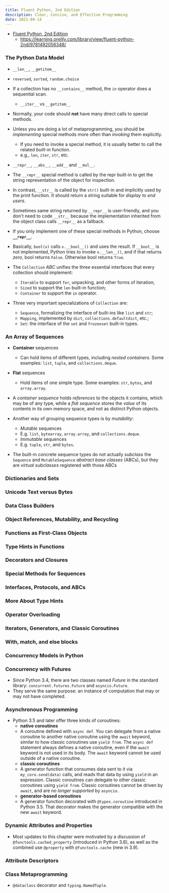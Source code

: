 ```yaml
---
title: Fluent Python, 2nd Edition
description: Clear, Concise, and Effective Programming
date: 2021-09-14
---
```


* [Fluent Python, 2nd Edition](https://book.douban.com/subject/34990079/)
  - https://learning.oreilly.com/library/view/fluent-python-2nd/9781492056348/

### The Python Data Model

* `__len__`, `__getitem__`
* `reversed`, `sorted`, `random.choice`
* If a collection has no `__contains__` method,
  the `in` operator does a sequential scan.
  - `__iter__` vs `__getitem__`

* Normally, your code should **not** have many
  direct calls to special methods.
* Unless you are doing a lot of metaprogramming,
  you should be *implementing* special methods
  more often than *invoking* them explicitly.
  - If you need to invoke a special method,
    it is usually better to call the related
    *built-in* function.
  - e.g., `len`, `iter`, `str`, etc.

* `__repr__`, `__abs__`, `__add__` and `__mul__`.
* The `__repr__` special method is called by
  the repr built-in to get the string
  representation of the object for inspection.
* In contrast, `__str__` is called by the `str()`
  built-in and implicitly used by the print function.
  It should return a string suitable for
  *display to end users*.
* Sometimes same string returned by `__repr__` is
  user-friendly, and you don't need to code
  `__str__` because the implementation inherited
  from the object class calls `__repr__` as a fallback.
* If you only implement one of these special
  methods in Python, choose **`__repr__`**.
* Basically, `bool(x)` calls `x.__bool__()` and
  uses the result. If `__bool__` is not implemented,
  Python tries to invoke `x.__len__()`, and if that
  returns *zero*, bool returns `False`.
  Otherwise bool returns `True`.

* The `Collection` *ABC* unifies the three
  essential interfaces that every
  collection should implement:
  - `Iterable` to support `for`, unpacking,
    and other forms of iteration;
  - `Sized` to support the `len` built-in function;
  - `Container` to support the `in` operator.
* Three very important specializations
  of `Collection` are:
  - `Sequence`, formalizing the interface of
    built-ins like `list` and `str`;
  - `Mapping`, implemented by `dict`,
    `collections.defaultdict`, etc.;
  - `Set`: the interface of the `set` and
    `frozenset` built-in types.

### An Array of Sequences

* **Container** sequences
  - Can hold items of different types, including
    *nested containers*. Some examples:
    `list`, `tuple`, and `collections.deque`.
* **Flat** sequences
  - Hold items of one simple type. Some examples:
    `str`, `bytes`, and `array.array`.

* A *container sequence* holds *references* to the
  objects it contains, which may be of any type,
  while a *flat sequence* stores the *value* of
  its contents in its own memory space, and not
  as distinct Python objects.

* Another way of grouping sequence types
  is by *mutability*:
  - *Mutable* sequences
  - E.g. `list`, `bytearray`, `array.array`,
    and `collections.deque`.
  - *Immutable* sequences
  - E.g. `tuple`, `str`, and `bytes`.

* The built-in concrete sequence types
  do not actually *subclass* the `Sequence`
  and `MutableSequence` *abstract base classes*
  (ABCs), but they are *virtual subclasses*
  registered with those ABCs


### Dictionaries and Sets


### Unicode Text versus Bytes

### Data Class Builders

### Object References, Mutability, and Recycling

### Functions as First-Class Objects

### Type Hints in Functions

### Decorators and Closures

### Special Methods for Sequences

### Interfaces, Protocols, and ABCs


### More About Type Hints

### Operator Overloading

### Iterators, Generators, and Classic Coroutines

### With, match, and else blocks

### Concurrency Models in Python


### Concurrency with Futures

* Since Python 3.4, there are two classes named
  *Future* in the standard library:
  `concurrent.futures.Future` and `asyncio.Future`.
* They serve the same purpose: an instance of
  computation that may or may not have completed.

### Asynchronous Programming

* Python 3.5 and later offer three kinds of coroutines:
  - **native coroutines**
  - A coroutine defined with `async def`. You can delegate
    from a native coroutine to another native coroutine
    using the `await` keyword, similar to how classic
    coroutines use `yield from`. The `async def` statement
    always defines a native coroutine, even if the `await`
    keyword is not used in its body. The `await` keyword
    cannot be used outside of a native coroutine.
  - **classic coroutines**
  - A generator function that consumes data sent to it
    via `my_coro.send(data)` calls, and reads that data
    by using `yield` in an expression. Classic coroutines
    can delegate to other classic coroutines using
    `yield from`. Classic coroutines cannot be driven
    by `await`, and are *no longer supported* by `asyncio`.
  - **generator-based coroutines**
  - A generator function decorated with `@types.coroutine`
    introduced in Python 3.5. That decorator makes the
    generator compatible with the new `await` keyword.

### Dynamic Attributes and Properties

* Most updates to this chapter were motivated by
  a discussion of `@functools.cached_property`
  (introduced in Python 3.8), as well as the
  combined use `@property` with
  `@functools.cache` (new in 3.9).

### Attribute Descriptors

### Class Metaprogramming

* `@dataclass` decorator and `typing.NamedTuple`.
